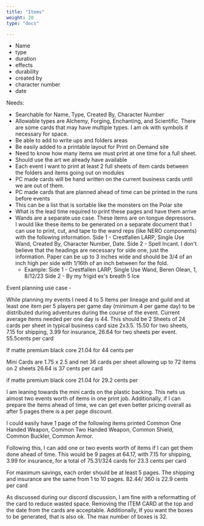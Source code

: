 ```yaml
---
title: "Items"
weight: 20
type: "docs"

---
```


- Name
- type
- duration
- effects
- durability
- created by 
- character number
- date

Needs:  

* Searchable for Name, Type, Created By, Character Number
* Allowable types are Alchemy, Forging, Enchanting, and Scientific.  There are some cards that may have multiple types.  I am ok with symbols if necessary for space.
* Be able to add to write ups and folders areas
* Be easily added to a printable layout for Print on Demand site
* Need to know how many items we must print at one time for a full sheet.
* Should use the art we already have available
* Each event I want to print at least 2 full sheets of item cards between the folders and items going out on modules
* PC made cards will be hand written on the current business cards until we are out of them.
* PC made cards that are planned ahead of time can be printed in the runs before events
* This can be a list that is sortable like the monsters on the Polar site
* What is the lead time required to print these pages and have them arrive
* Wands are a separate use case.  These items are on tongue depressors.  I would like these items to be generated on a separate document that I can use to print, cut, and tape to the wand reps (like NERO components) with the following information.  Side 1 - Crestfallen LARP, Single Use Wand, Created By, Character Number, Date. Side 2 - Spell Incant. I don't believe that the headings are necessary for side one, just the information.  Paper can be up to 3 inches wide and should be 3/4 of an inch high per side with 1/16th of an inch between for the fold.
  * Example:	Side 1 - Crestfallen LARP, Single Use Wand, Beren Olean, 1, 8/12/23
    	Side 2 - By my frigid ex's breath 5 Ice



Event planning use case -

While planning my events I need 4 to 5 items per lineage and guild and at least one item per 5 players per game day (minimum 4 per game day) to be distributed during adventures during the course of the event.  Current average items needed per one day is 44.  This should be 2 Sheets of 24 cards per sheet in typical business card size 2x3.5.  15.50 for two sheets, 7.15 for shipping, 3.99 for insurance, 26.64 for two sheets per event. 55.5cents per card

If matte premium black core 21.04 for 44 cents per

Mini Cards are 1.75 x 2.5 and net 36 cards per sheet allowing up to 72 items on 2 sheets 26.64 is 37 cents per card

if matte premium black core 21.04 for 29.2 cents per

I am leaning towards the mini cards on the plastic backing.  This nets us almost two events worth of items in one print job.  Additionally, if I can prepare the items ahead of time, we can get even better pricing overall as after 5 pages there is a per page discount.

I could easily have 1 page of the following items printed Common One Handed Weapon, Common Two Handed Weapon, Common Shield, Common Buckler, Common Armor.

Following this, I can add one or two events worth of items if I can get them done ahead of time.  This would be 9 pages at 64.17, with 7.15 for shipping, 3.99 for insurance, for a total of 75.31/324 cards for 23.3 cents per card

For maximum savings, each order should be at least 5 pages.  The shipping and insurance are the same from 1 to 10 pages. 82.44/ 360 is 22.9 cents per card

As discussed during our discord discussion, I am fine with a reformatting of the card to reduce wasted space.  Removing the ITEM CARD at the top and the date from the cards are acceptable.  Additionally, If you want the boxes to be generated, that is also ok.  The max number of boxes is 32.

